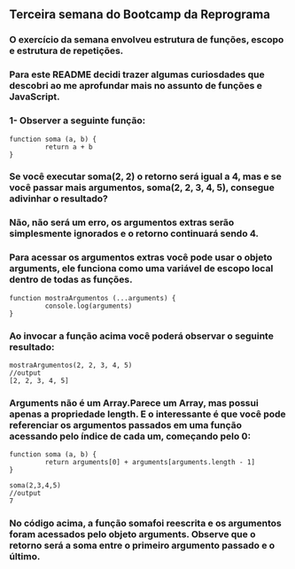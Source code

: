 ## Terceira semana do Bootcamp da Reprograma

### O exercício da semana envolveu estrutura de funções, escopo e estrutura de repetições.

### Para este README decidi trazer algumas curiosdades que descobri ao me aprofundar mais no assunto de funções e JavaScript.
### 1- Observer a seguinte função:
```
function soma (a, b) {
         return a + b
}
```
### Se você executar soma(2, 2) o retorno será igual a 4, mas e se você passar mais argumentos, soma(2, 2, 3, 4, 5), consegue adivinhar o resultado?
### Não, não será um erro, os argumentos extras serão simplesmente ignorados e o retorno continuará sendo 4.
### Para acessar os argumentos extras você pode usar o objeto arguments, ele funciona como uma variável de escopo local dentro de todas as funções.
```
function mostraArgumentos (...arguments) {
         console.log(arguments)
}
```
### Ao invocar a função acima você poderá observar o seguinte resultado:
```
mostraArgumentos(2, 2, 3, 4, 5)
//output
[2, 2, 3, 4, 5]
```
### Arguments não é um Array.Parece um Array, mas possui apenas a propriedade length. E o interessante é que você pode referenciar os argumentos passados em uma função acessando pelo índice de cada um, começando pelo 0:
```
function soma (a, b) {
         return arguments[0] + arguments[arguments.length - 1]
}

soma(2,3,4,5)
//output
7
```
### No código acima, a função somafoi reescrita e os argumentos foram acessados pelo objeto arguments. Observe que o retorno será a soma entre o primeiro argumento passado e o último.